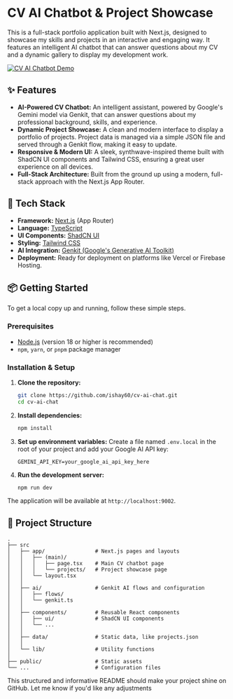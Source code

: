 # CV AI Chatbot & Project Showcase

This is a full-stack portfolio application built with Next.js, designed to showcase my skills and projects in an interactive and engaging way. It features an intelligent AI chatbot that can answer questions about my CV and a dynamic gallery to display my development work.

[![CV AI Chatbot Demo](/cv-ai-chatbot-screenshot.png)](https://github.com/ishay60/cv-ai-chat)

## ✨ Features

- **AI-Powered CV Chatbot:** An intelligent assistant, powered by Google's Gemini model via Genkit, that can answer questions about my professional background, skills, and experience.
- **Dynamic Project Showcase:** A clean and modern interface to display a portfolio of projects. Project data is managed via a simple JSON file and served through a Genkit flow, making it easy to update.
- **Responsive & Modern UI:** A sleek, synthwave-inspired theme built with ShadCN UI components and Tailwind CSS, ensuring a great user experience on all devices.
- **Full-Stack Architecture:** Built from the ground up using a modern, full-stack approach with the Next.js App Router.

## 🚀 Tech Stack

- **Framework:** [Next.js](https://nextjs.org/) (App Router)
- **Language:** [TypeScript](https://www.typescriptlang.org/)
- **UI Components:** [ShadCN UI](https://ui.shadcn.com/)
- **Styling:** [Tailwind CSS](https://tailwindcss.com/)
- **AI Integration:** [Genkit (Google's Generative AI Toolkit)](https://firebase.google.com/docs/genkit)
- **Deployment:** Ready for deployment on platforms like Vercel or Firebase Hosting.

## 📦 Getting Started

To get a local copy up and running, follow these simple steps.

### Prerequisites

- [Node.js](https://nodejs.org/en/) (version 18 or higher is recommended)
- `npm`, `yarn`, or `pnpm` package manager

### Installation & Setup

1.  **Clone the repository:**
    ```sh
    git clone https://github.com/ishay60/cv-ai-chat.git
    cd cv-ai-chat
    ```

2.  **Install dependencies:**
    ```sh
    npm install
    ```

3.  **Set up environment variables:**
    Create a file named `.env.local` in the root of your project and add your Google AI API key:
    ```env
    GEMINI_API_KEY=your_google_ai_api_key_here
    ```

4.  **Run the development server:**
    ```sh
    npm run dev
    ```

The application will be available at `http://localhost:9002`.

## 📂 Project Structure

```
.
├── src
│   ├── app/                # Next.js pages and layouts
│   │   ├── (main)/
│   │   │   ├── page.tsx    # Main CV chatbot page
│   │   │   └── projects/   # Project showcase page
│   │   └── layout.tsx
│   │
│   ├── ai/                 # Genkit AI flows and configuration
│   │   ├── flows/
│   │   └── genkit.ts
│   │
│   ├── components/         # Reusable React components
│   │   ├── ui/             # ShadCN UI components
│   │   └── ...
│   │
│   ├── data/               # Static data, like projects.json
│   │
│   └── lib/                # Utility functions
│
├── public/                 # Static assets
└── ...                     # Configuration files
```

This structured and informative README should make your project shine on GitHub. Let me know if you'd like any adjustments
